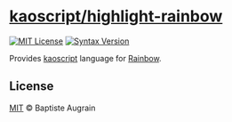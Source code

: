 [kaoscript/highlight-rainbow](https://github.com/kaoscript/highlight-rainbow)
===============================================================

[![MIT License](https://img.shields.io/badge/license-MIT-blue.svg?style=flat)](./LICENSE)
[![Syntax Version](https://img.shields.io/badge/syntax-v0.2%20/%20oudated-critical.svg?style=flat)](https://github.com/kaoscript/kaoscript)

Provides [kaoscript](https://github.com/kaoscript/kaoscript) language for [Rainbow](https://craig.is/making/rainbows).

License
-------

[MIT](http://www.opensource.org/licenses/mit-license.php) &copy; Baptiste Augrain